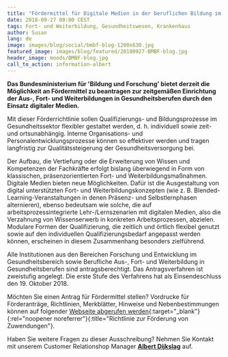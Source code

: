 ```yaml
---
title: "Fördermittel für Digitale Medien in der beruflichen Bildung im Gesundheitswesen"
date: 2018-09-27 08:00 CEST
tags: Fort- und Weiterbildung, Gesundheitswesen, Krankenhaus
author: Susan
lang: de
image: images/blog/social/bmbf-blog-1200x630.jpg
featured_image: images/blog/featured/20180927-BMBF-blog.jpg
header_image: moods/BMBF-blog.jpg
call_to_action: information-albert
---
```


__Das Bundesministerium für 'Bildung und Forschung' bietet derzeit die Möglichkeit an Fördermittel zu beantragen zur zeitgemäßen Einrichtung der Aus-, Fort- und Weiterbildungen in Gesundheitsberufen durch den Einsatz digitaler Medien.__

Mit dieser Förderrichtlinie sollen Qualifizierungs- und Bildungs­prozesse im Gesundheitssektor flexibler gestaltet werden, d. h. individuell sowie zeit- und ortsunabhängig. Interne Organisations- und Personalentwicklungsprozesse können so effektiver werden und tragen langfristig zur Qualitätssteigerung der Gesundheitsversorgung bei.

Der Aufbau, die Vertiefung oder die Erweiterung von Wissen und Kompetenzen der Fachkräfte erfolgt bislang überwiegend in Form von klassischen, präsenzorientierten Fort- und Weiterbildungsmaßnahmen. Digitale Medien bieten neue Möglichkeiten. Dafür ist die Ausgestaltung von digital unterstützten Fort- und Weiterbildungskonzepten (wie z. B. Blended-Learning-Veranstaltungen in denen Präsenz- und Selbstlernphasen alternieren), ebenso bedeutsam wie solche, die auf arbeitsprozessintegrierte Lehr-/Lernszenarien mit digitalen Medien, also die Verzahnung von Wissenserwerb in konkreten Arbeitsprozessen, abzielen. Modulare Formen der Qualifizierung, die zeitlich und örtlich flexibel genutzt sowie auf den individuellen Qualifizierungsbedarf angepasst werden können, erscheinen in diesem Zusammenhang besonders zielführend.

Alle Institutionen aus den Bereichen Forschung und Entwicklung im Gesundheitsbereich sowie Berufliche Aus-, Fort- und Weiterbildung in Gesundheitsberufen sind antragsberechtigt. Das Antragsverfahren ist zweistufig angelegt. Die erste Stufe des Verfahrens hat als Einsendeschluss den 19. Oktober 2018.

Möchten Sie einen Antrag für Fördermittel stellen? Vordrucke für Förderanträge, Richtlinien, Merkblätter, Hinweise und Nebenbestimmungen können auf folgender [Webseite abgerufen werden](https://www.bmbf.de/foerderungen/bekanntmachung-1869.html){:target="_blank"}{:rel="noopener noreferrer"}{:title="Richtlinie zur Förderung von Zuwendungen"}.

Haben Sie weitere Fragen zu dieser Ausschreibung? Nehmen Sie Kontakt mit unserem Customer Relationshop Manager <strong><a href="mailto:a.dijkslag@defacto.nl">Albert Dijkslag</a></strong> auf.

